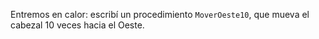 Entremos en calor: escribí un procedimiento `MoverOeste10`, que mueva el cabezal 10 veces hacia el Oeste.
